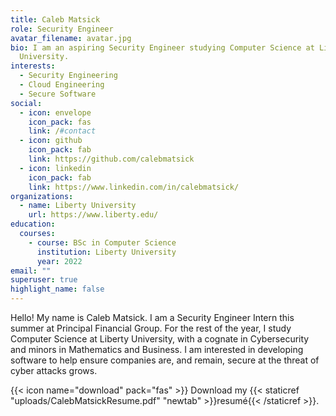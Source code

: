 ```yaml
---
title: Caleb Matsick
role: Security Engineer
avatar_filename: avatar.jpg
bio: I am an aspiring Security Engineer studying Computer Science at Liberty
  University.
interests:
  - Security Engineering
  - Cloud Engineering
  - Secure Software
social:
  - icon: envelope
    icon_pack: fas
    link: /#contact
  - icon: github
    icon_pack: fab
    link: https://github.com/calebmatsick
  - icon: linkedin
    icon_pack: fab
    link: https://www.linkedin.com/in/calebmatsick/
organizations:
  - name: Liberty University
    url: https://www.liberty.edu/
education:
  courses:
    - course: BSc in Computer Science
      institution: Liberty University
      year: 2022
email: ""
superuser: true
highlight_name: false
---
```

Hello! My name is Caleb Matsick. I am a Security Engineer Intern this summer at Principal Financial Group. For the rest of the year, I study Computer Science at Liberty University, with a cognate in Cybersecurity and minors in Mathematics and Business. I am interested in developing software to help ensure companies are, and remain, secure at the threat of cyber attacks grows. 

{{< icon name="download" pack="fas" >}} Download my {{< staticref "uploads/CalebMatsickResume.pdf" "newtab" >}}resumé{{< /staticref >}}.
